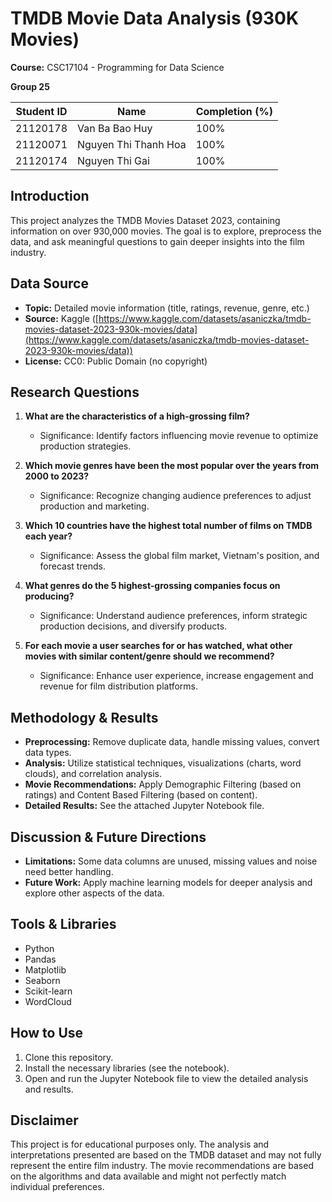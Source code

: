 # TMDB Movie Data Analysis (930K Movies)

**Course:** CSC17104 - Programming for Data Science

**Group 25**

| Student ID | Name                  | Completion (%) |
|------------|----------------------|----------------|
| 21120178   | Van Ba Bao Huy         | 100%          |
| 21120071   | Nguyen Thi Thanh Hoa   | 100%          |
| 21120174   | Nguyen Thi Gai        | 100%          |

## Introduction

This project analyzes the TMDB Movies Dataset 2023, containing information on over 930,000 movies. The goal is to explore, preprocess the data, and ask meaningful questions to gain deeper insights into the film industry.

## Data Source

* **Topic:** Detailed movie information (title, ratings, revenue, genre, etc.)
* **Source:** Kaggle ([https://www.kaggle.com/datasets/asaniczka/tmdb-movies-dataset-2023-930k-movies/data](https://www.kaggle.com/datasets/asaniczka/tmdb-movies-dataset-2023-930k-movies/data))
* **License:** CC0: Public Domain (no copyright)

## Research Questions

1.  **What are the characteristics of a high-grossing film?**
    * Significance: Identify factors influencing movie revenue to optimize production strategies.

2.  **Which movie genres have been the most popular over the years from 2000 to 2023?**
    * Significance: Recognize changing audience preferences to adjust production and marketing.

3.  **Which 10 countries have the highest total number of films on TMDB each year?**
    * Significance: Assess the global film market, Vietnam's position, and forecast trends.

4.  **What genres do the 5 highest-grossing companies focus on producing?**
    * Significance: Understand audience preferences, inform strategic production decisions, and diversify products.

5.  **For each movie a user searches for or has watched, what other movies with similar content/genre should we recommend?**
    * Significance: Enhance user experience, increase engagement and revenue for film distribution platforms.

## Methodology & Results

* **Preprocessing:** Remove duplicate data, handle missing values, convert data types.
* **Analysis:** Utilize statistical techniques, visualizations (charts, word clouds), and correlation analysis.
* **Movie Recommendations:** Apply Demographic Filtering (based on ratings) and Content Based Filtering (based on content).
* **Detailed Results:** See the attached Jupyter Notebook file.

## Discussion & Future Directions

* **Limitations:** Some data columns are unused, missing values and noise need better handling.
* **Future Work:** Apply machine learning models for deeper analysis and explore other aspects of the data.

## Tools & Libraries

* Python
* Pandas
* Matplotlib
* Seaborn
* Scikit-learn
* WordCloud

## How to Use

1. Clone this repository.
2. Install the necessary libraries (see the notebook).
3. Open and run the Jupyter Notebook file to view the detailed analysis and results.

## Disclaimer

This project is for educational purposes only. The analysis and interpretations presented are based on the TMDB dataset and may not fully represent the entire film industry. The movie recommendations are based on the algorithms and data available and might not perfectly match individual preferences.
